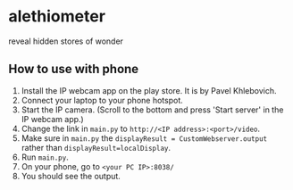 # alethiometer
reveal hidden stores of wonder


## How to use with phone
1. Install the IP webcam app on the play store. It is by Pavel Khlebovich.
2. Connect your laptop to your phone hotspot.
2. Start the IP camera. (Scroll to the bottom and press 'Start server' in the IP webcam app.)
3. Change the link in `main.py` to `http://<IP address>:<port>/video`.
4. Make sure in `main.py` the `displayResult = CustomWebserver.output` rather than `displayResult=localDisplay`.
4. Run `main.py`.
5. On your phone,  go to `<your PC IP>:8038/`
6. You should see the output.
